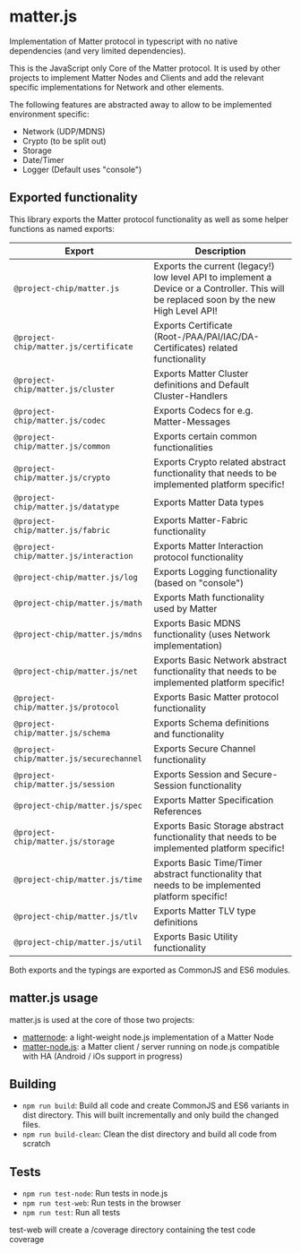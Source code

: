 # matter.js

Implementation of Matter protocol in typescript with no native dependencies (and very limited dependencies).

This is the JavaScript only Core of the Matter protocol. It is used by other projects to implement Matter Nodes and Clients and add the relevant specific implementations for Network and other elements.

The following features are abstracted away to allow to be implemented environment specific:
* Network (UDP/MDNS)
* Crypto (to be split out)
* Storage
* Date/Timer
* Logger (Default uses "console")

## Exported functionality
This library exports the Matter protocol functionality as well as some helper functions as named exports:

| Export                                  | Description                                                                                                                              |
|-----------------------------------------|------------------------------------------------------------------------------------------------------------------------------------------|
| `@project-chip/matter.js`               | Exports the current (legacy!) low level API to implement a Device or a Controller. This will be replaced soon by the new High Level API! |
| `@project-chip/matter.js/certificate`   | Exports Certificate (Root-/PAA/PAI/IAC/DA-Certificates) related functionality                                                            |
| `@project-chip/matter.js/cluster`       | Exports Matter Cluster definitions and Default Cluster-Handlers                                                                          |
| `@project-chip/matter.js/codec`         | Exports Codecs for e.g. Matter-Messages                                                                                                  |
| `@project-chip/matter.js/common`        | Exports certain common functionalities                                                                                                   |
| `@project-chip/matter.js/crypto`        | Exports Crypto related abstract functionality that needs to be implemented platform specific!                                            |
| `@project-chip/matter.js/datatype`      | Exports Matter Data types                                                                                                                |
| `@project-chip/matter.js/fabric`        | Exports Matter-Fabric functionality                                                                                                      |
| `@project-chip/matter.js/interaction`   | Exports Matter Interaction protocol functionality                                                                                        |
| `@project-chip/matter.js/log`           | Exports Logging functionality (based on "console")                                                                                       |
| `@project-chip/matter.js/math`          | Exports Math functionality used by Matter                                                                                                |
| `@project-chip/matter.js/mdns`          | Exports Basic MDNS functionality (uses Network implementation)                                                                           |
| `@project-chip/matter.js/net`           | Exports Basic Network abstract functionality that needs to be implemented platform specific!                                             |
| `@project-chip/matter.js/protocol`      | Exports Basic Matter protocol functionality                                                                                              |
| `@project-chip/matter.js/schema`        | Exports Schema definitions and functionality                                                                                             |
| `@project-chip/matter.js/securechannel` | Exports Secure Channel functionality                                                                                                     |
| `@project-chip/matter.js/session`       | Exports Session and Secure-Session functionality                                                                                         |
| `@project-chip/matter.js/spec`          | Exports Matter Specification References                                                                                                  |
| `@project-chip/matter.js/storage`       | Exports Basic Storage abstract functionality that needs to be implemented platform specific!                                             |
| `@project-chip/matter.js/time`          | Exports Basic Time/Timer abstract functionality that needs to be implemented platform specific!                                          |
| `@project-chip/matter.js/tlv`           | Exports Matter TLV type definitions                                                                                                      |
| `@project-chip/matter.js/util`          | Exports Basic Utility functionality                                                                                                      |

Both exports and the typings are exported as CommonJS and ES6 modules.

## matter.js usage

matter.js is used at the core of those two projects:
* [matternode](https://github.com/project-chip/matternode): a light-weight node.js implementation of a Matter Node
* [matter-node.js](../matter-node.js/README.md): a Matter client / server running on node.js compatible with HA (Android / iOs support in progress)

## Building

* `npm run build`: Build all code and create CommonJS and ES6 variants in dist directory. This will built incrementally and only build the changed files.
* `npm run build-clean`: Clean the dist directory and build all code from scratch

## Tests

* `npm run test-node`: Run tests in node.js
* `npm run test-web`: Run tests in the browser
* `npm run test`: Run all tests

test-web will create a /coverage directory containing the test code coverage
